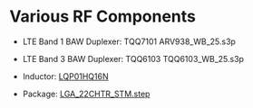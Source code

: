 
# Various RF Components
* LTE Band 1 BAW Duplexer: TQQ7101 ARV938_WB_25.s3p
* LTE Band 3 BAW Duplexer: TQQ6103 TQQ6103_WB_25.s3p
* Inductor: [LQP01HQ16N](https://github.com/Kolchuzhin/radios/blob/master/RF_components/inductors/LQP01HQ16N.step)

* Package: [LGA_22CHTR_STM.step](https://github.com/Kolchuzhin/radios/blob/master/RF_components/LGA_22CHTR_STM.step)
